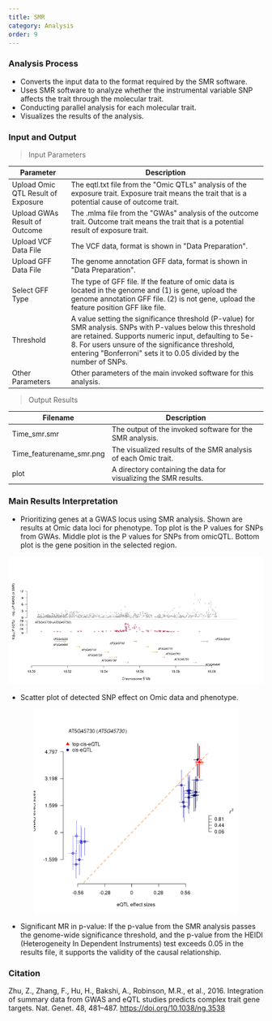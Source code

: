 ```yaml
---
title: SMR
category: Analysis
order: 9
---
```


### Analysis Process

- Converts the input data to the format required by the SMR software.
- Uses SMR software to analyze whether the instrumental variable SNP affects the trait through the molecular trait.
- Conducting parallel analysis for each molecular trait. 
- Visualizes the results of the analysis.

### Input and Output

> Input Parameters

|Parameter|Description|
|--|--|
|Upload Omic QTL Result of Exposure| The eqtl.txt file from the "Omic QTLs" analysis of the exposure trait. Exposure trait means the trait that is a potential cause of outcome trait.|
|Upload GWAs Result of Outcome| The .mlma file from the "GWAs" analysis of the outcome trait. Outcome trait means the trait that is a potential result of exposure trait.|
|Upload VCF Data File| The VCF data, format is shown in "Data Preparation".|
|Upload GFF Data File| The genome annotation GFF data, format is shown in "Data Preparation".|
|Select GFF Type| The type of GFF file. If the feature of omic data is located in the genome and (1) is gene, upload the genome annotation GFF file. (2) is not gene, upload the feature position GFF like file.|
|Threshold| A value setting the significance threshold (P-value) for SMR analysis. SNPs with P-values below this threshold are retained. Supports numeric input, defaulting to 5e-8. For users unsure of the significance threshold, entering "Bonferroni" sets it to 0.05 divided by the number of SNPs.|
|Other Parameters|Other parameters of the main invoked software for this analysis.|

> Output Results

|Filename|Description|
|--|--|
|Time_smr.smr|The output of the invoked software for the SMR analysis.|
|Time_featurename_smr.png|The visualized results of the SMR analysis of each Omic trait.|
|plot|A directory containing the data for visualizing the SMR results.|

### Main Results Interpretation

-  Prioritizing genes at a GWAS locus using SMR analysis. Shown are results at Omic data loci for phenotype. Top plot is the P values for SNPs from GWAs. Middle plot is the P values for SNPs from omicQTL. Bottom plot is the gene position in the selected region.

![Alt text](../../figures/Fig5A.png)

- Scatter plot of detected SNP effect on Omic data and phenotype.

<div align=center><img src="../../figures/Fig5B.png" width="80%" /></div>

- Significant MR in p-value: If the p-value from the SMR analysis passes the genome-wide significance threshold, and the p-value from the HEIDI (Heterogeneity In Dependent Instruments) test exceeds 0.05 in the results file, it supports the validity of the causal relationship.


### Citation

Zhu, Z., Zhang, F., Hu, H., Bakshi, A., Robinson, M.R., et al., 2016. Integration of summary data from GWAS and eQTL studies predicts complex trait gene targets. Nat. Genet. 48, 481–487. https://doi.org/10.1038/ng.3538

